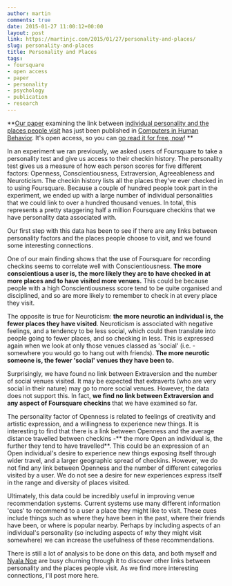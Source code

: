 ```yaml
---
author: martin
comments: true
date: 2015-01-27 11:00:12+00:00
layout: post
link: https://martinjc.com/2015/01/27/personality-and-places/
slug: personality-and-places
title: Personality and Places
tags:
- foursquare
- open access
- paper
- personality
- psychology
- publication
- research
---
```


**[Our paper](http://www.sciencedirect.com/science/article/pii/S0747563214007559) examining the link between [individual personality and the places people visit](/2012/11/20/foursquare-personality-experiment/) has just been published in [Computers in Human Behavior](http://www.journals.elsevier.com/computers-in-human-behavior/). It's open access, so you can [go read it for free, now](http://dx.doi.org/10.1016/j.chb.2014.12.038)! **

In an experiment we ran previously, we asked users of Foursquare to take a personality test and give us access to their checkin history. The personality test gives us a measure of how each person scores for five different factors: Openness, Conscientiousness, Extraversion, Agreeableness and Neuroticism. The checkin history lists all the places they've ever checked in to using Foursquare. Because a couple of hundred people took part in the experiment, we ended up with a large number of individual personalities that we could link to over a hundred thousand venues. In total, this represents a pretty staggering half a million Foursquare checkins that we have personality data associated with.

Our first step with this data has been to see if there are any links between personality factors and the places people choose to visit, and we found some interesting connections.

One of our main finding shows that the use of Foursquare for recording checkins seems to correlate well with Conscientiousness. **The more conscientious a user is, the more likely they are to have checked in at more places and to have visited more venues.** This could be because people with a high Conscientiousness score tend to be quite organised and disciplined, and so are more likely to remember to check in at every place they visit.

The opposite is true for Neuroticism: **the more neurotic an individual is, the fewer places they have visited**. Neuroticism is associated with negative feelings, and a tendency to be less social, which could then translate into people going to fewer places, and so checking in less. This is expressed again when we look at only those venues classed as 'social' (i.e. - somewhere you would go to hang out with friends). **The more neurotic someone is, the fewer 'social' venues they have been to.**

Surprisingly, we have found no link between Extraversion and the number of social venues visited. It may be expected that extraverts (who are very social in their nature) may go to more social venues. However, the data does not support this. In fact, **we find no link between Extraversion and any aspect of Foursquare checkins** that we have examined so far.

The personality factor of Openness is related to feelings of creativity and artistic expression, and a willingness to experience new things. It is interesting to find that there is a link between Openness and the average distance travelled between checkins -** the more Open an individual is, the further they tend to have travelled**. This could be an expression of an Open individual's desire to experience new things exposing itself through wider travel, and a larger geographic spread of checkins. However, we do not find any link between Openness and the number of different categories visited by a user. We do not see a desire for new experiences express itself in the range and diversity of places visited.

Ultimately, this data could be incredibly useful in improving venue recommendation systems. Current systems use many different information 'cues' to recommend to a user a place they might like to visit. These cues include things such as where they have been in the past, where their friends have been, or where is popular nearby. Perhaps by including aspects of an individual's personality (so including aspects of _why_ they might visit somewhere) we can increase the usefulness of these recommendations.

There is still a lot of analysis to be done on this data, and both myself and [Nyala Noe](http://www.cs.cf.ac.uk/contactsandpeople/staffpage.php?emailname=NoeN) are busy churning through it to discover other links between personality and the places people visit. As we find more interesting connections, I'll post more here.
